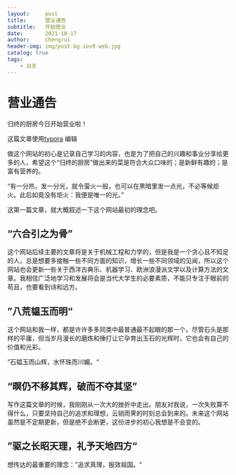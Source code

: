 ```yaml
---
layout:     post
title:      营业通告
subtitle:   开始营业
date:       2021-10-17
author:     Chengrui
header-img: img/post-bg-ios9-web.jpg
catalog: true
tags:
    - 日志
---
```

# 营业通告

归终的厨房今日开始营业啦！



这篇文章使用[typora](https://www.typora.io/) 编辑



做这个网站的初心是记录自己学习的内容，也是为了把自己的兴趣和事业分享给更多的人，希望这个“归终的厨房”做出来的菜是符合大众口味的；是新鲜有趣的；是富有营养的。



“有一分热，发一分光，就令萤火一般，也可以在黑暗里发一点光，不必等候炬火。此后如竟没有炬火：我便是唯一的光。”



这第一篇文章，就大概叙述一下这个网站最初的理念吧。





## “六合引之为骨”

这个网站后续主要的文章将是关于机械工程和力学的，但是我是一个贪心且不知足的人，总是想要多接触一些不同方面的知识，增长一些不同领域的见闻，所以这个网站也会更新一些关于西洋古典乐、机器学习、欧洲浪漫派文学以及计算方法的文章。我相信广泛地学习和发展将会是当代大学生的必要素质，不能只专注于眼前的苟且，也要看到诗和远方。



## ”八荒韫玉而明“

这个网站和我一样，都是许许多多同类中最普通最不起眼的那一个。尽管石头是那样的平庸，但当岁月漫长的磨炼和捶打让它孕育出玉石的光辉时，它也会有自己的价值和光彩。



”石韫玉而山辉，水怀珠而川媚。“



## “暝仍不移其辉，破而不夺其坚”

写作这篇文章的时候，我刚刚从一次大的挫折中走出。朋友对我说，一次失败算不得什么，只要坚持自己的追求和理想，云销雨霁的时刻总会到来的。未来这个网站虽然是不定期更新，但是绝不会断更，这份进步的初心我想是不会变的。



## ”驱之长昭天理，礼予天地四方“

想传达的最重要的理念：”追求真理，报效祖国。“





